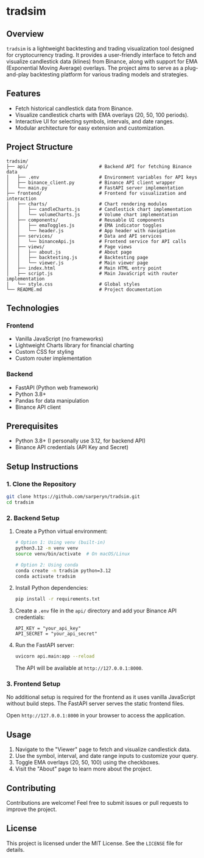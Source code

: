 # tradsim

## Overview

`tradsim` is a lightweight backtesting and trading visualization tool designed for cryptocurrency trading. It provides a user-friendly interface to fetch and visualize candlestick data (klines) from Binance, along with support for EMA (Exponential Moving Average) overlays. The project aims to serve as a plug-and-play backtesting platform for various trading models and strategies.

## Features

- Fetch historical candlestick data from Binance.
- Visualize candlestick charts with EMA overlays (20, 50, 100 periods).
- Interactive UI for selecting symbols, intervals, and date ranges.
- Modular architecture for easy extension and customization.

## Project Structure

```
tradsim/
├── api/                          # Backend API for fetching Binance data
│   ├── .env                      # Environment variables for API keys
│   ├── binance_client.py         # Binance API client wrapper
│   └── main.py                   # FastAPI server implementation
├── frontend/                     # Frontend for visualization and interaction
│   ├── charts/                   # Chart rendering modules
│   │   ├── candleCharts.js       # Candlestick chart implementation
│   │   └── volumeCharts.js       # Volume chart implementation
│   ├── components/               # Reusable UI components
│   │   ├── emaToggles.js         # EMA indicator toggles
│   │   └── header.js             # App header with navigation
│   ├── services/                 # Data and API services
│   │   └── binanceApi.js         # Frontend service for API calls
│   ├── views/                    # Page views
│   │   ├── about.js              # About page
│   │   ├── backtesting.js        # Backtesting page
│   │   └── viewer.js             # Main viewer page
│   ├── index.html                # Main HTML entry point
│   ├── script.js                 # Main JavaScript with router implementation
│   └── style.css                 # Global styles
└── README.md                     # Project documentation
```

## Technologies

### Frontend
- Vanilla JavaScript (no frameworks)
- Lightweight Charts library for financial charting
- Custom CSS for styling
- Custom router implementation

### Backend
- FastAPI (Python web framework)
- Python 3.8+
- Pandas for data manipulation
- Binance API client

## Prerequisites

- Python 3.8+ (I personally use 3.12, for backend API)
- Binance API credentials (API Key and Secret)

## Setup Instructions

### 1. Clone the Repository

```bash
git clone https://github.com/sarperyn/tradsim.git
cd tradsim
```

### 2. Backend Setup

1. Create a Python virtual environment:

   ```bash
   # Option 1: Using venv (built-in)
   python3.12 -m venv venv
   source venv/bin/activate  # On macOS/Linux
   
   # Option 2: Using conda
   conda create -n tradsim python=3.12
   conda activate tradsim
   ```

2. Install Python dependencies:

   ```bash
   pip install -r requirements.txt
   ```

3. Create a `.env` file in the `api/` directory and add your Binance API credentials:

   ```
   API_KEY = "your_api_key"
   API_SECRET = "your_api_secret"
   ```

4. Run the FastAPI server:

   ```bash
   uvicorn api.main:app --reload
   ```

   The API will be available at `http://127.0.0.1:8000`.

### 3. Frontend Setup

No additional setup is required for the frontend as it uses vanilla JavaScript without build steps. The FastAPI server serves the static frontend files.

Open `http://127.0.0.1:8000` in your browser to access the application.

## Usage

1. Navigate to the "Viewer" page to fetch and visualize candlestick data.
2. Use the symbol, interval, and date range inputs to customize your query.
3. Toggle EMA overlays (20, 50, 100) using the checkboxes.
4. Visit the "About" page to learn more about the project.

## Contributing

Contributions are welcome! Feel free to submit issues or pull requests to improve the project.

## License

This project is licensed under the MIT License. See the `LICENSE` file for details.